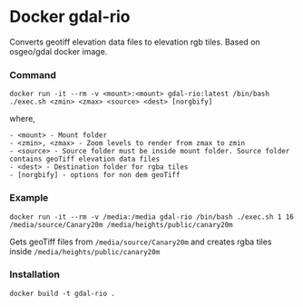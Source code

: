 # Docker gdal-rio

Converts geotiff elevation data files to elevation rgb tiles. Based on osgeo/gdal docker image.

### Command

`docker run -it --rm -v <mount>:<mount> gdal-rio:latest /bin/bash ./exec.sh <zmin> <zmax> <source> <dest> [norgbify]`

where,
  
	- <mount> - Mount folder
	- <zmin>, <zmax> - Zoom levels to render from zmax to zmin
	- <source> - Source folder must be inside mount folder. Source folder contains geoTiff elevation data files
	- <dest> - Destination folder for rgba tiles
	- [norgbify] - options for non dem geoTiff

### Example

`docker run -it --rm -v /media:/media gdal-rio /bin/bash ./exec.sh 1 16 /media/source/Canary20m /media/heights/public/canary20m`

Gets geoTiff files from `/media/source/Canary20m` and creates rgba tiles inside `/media/heights/public/canary20m`

### Installation

`docker build -t gdal-rio .`
